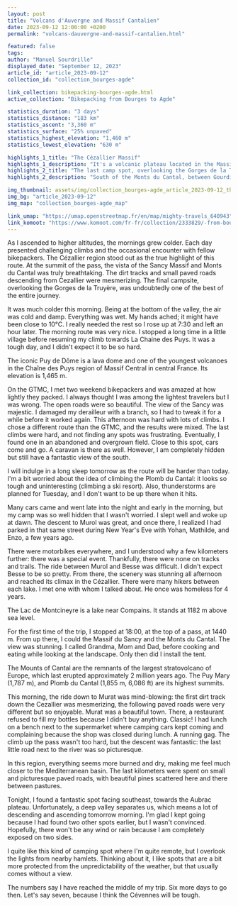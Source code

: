 ```yaml
---
layout: post
title: "Volcans d'Auvergne and Massif Cantalien"
date: 2023-09-12 12:00:00 +0200
permalink: "volcans-dauvergne-and-massif-cantalien.html"

featured: false
tags:
author: "Manuel Sourdrille"
displayed_date: "September 12, 2023"
article_id: "article_2023-09-12"
collection_id: "collection_bourges-agde"

link_collection: bikepacking-bourges-agde.html
active_collection: "Bikepacking from Bourges to Agde"

statistics_duration: "3 days"
statistics_distance: "183 km"
statistics_ascent: "3,360 m"
statistics_surface: "25% unpaved"
statistics_highest_elevation: "1,460 m"
statistics_lowest_elevation: "630 m"

highlights_1_title: "The Cézallier Massif"
highlights_1_description: "It's a volcanic plateau located in the Massif Central, between the Monts Dore and the Monts du Cantal. It is one of the five natural regions that make up the Regional Natural Park of the Volcanoes of Auvergne. The average elevation of the massif ranges from 1,200 to 1,500 meters. The highest point in the massif is the Signal du Luguet at 1,547 meters. Up there, the view is incredible."
highlights_2_title: "The last camp spot, overlooking the Gorges de la Truyère."
highlights_2_description: "South of the Monts du Cantal, between Gourdièges and Sainte-Marie, you'll find beautiful dirt paths leading to an open area overlooking the gorges below and the Aubrac further south. It's a perfect place to camp."

img_thumbnail: assets/img/collection_bourges-agde_article_2023-09-12_thumbnail.jpg
img_bg: "article_2023-09-12"
img_map: "collection_bourges-agde_map"

link_umap: "https://umap.openstreetmap.fr/en/map/mighty-travels_640943"
link_komoot: "https://www.komoot.com/fr-fr/collection/2333829/-from-bourges-to-agde"
---
```


As I ascended to higher altitudes, the mornings grew colder. Each day presented challenging climbs and the occasional encounter with fellow bikepackers. The Cézallier region stood out as the true highlight of this route. At the summit of the pass, the vista of the Sancy Massif and Monts du Cantal was truly breathtaking. The dirt tracks and small paved roads descending from Cezallier were mesmerizing. The final campsite, overlooking the Gorges de la Truyère, was undoubtedly one of the best of the entire journey.

It was much colder this morning. Being at the bottom of the valley, the air was cold and damp. Everything was wet. My hands ached; it might have been close to 10°C. I really needed the rest so I rose up at 7:30 and left an hour later. The morning route was very nice. I stopped a long time in a little village before resuming my climb towards La Chaine des Puys. It was a tough day, and I didn't expect it to be so hard.

The iconic Puy de Dôme is a lava dome and one of the youngest volcanoes in the Chaîne des Puys region of Massif Central in central France. Its elevation is 1,465 m.

On the GTMC, I met two weekend bikepackers and was amazed at how lightly they packed. I always thought I was among the lightest travelers but I was wrong. The open roads were so beautiful. The view of the Sancy was majestic. I damaged my derailleur with a branch, so I had to tweak it for a while before it worked again. This afternoon was hard with lots of climbs. I chose a different route than the GTMC, and the results were mixed. The last climbs were hard, and not finding any spots was frustrating. Eventually, I found one in an abandoned and overgrown field. Close to this spot, cars come and go. A caravan is there as well. However, I am completely hidden but still have a fantastic view of the south.

I will indulge in a long sleep tomorrow as the route will be harder than today. I'm a bit worried about the idea of climbing the Plomb du Cantal: it looks so tough and uninteresting (climbing a ski resort). Also, thunderstorms are planned for Tuesday, and I don't want to be up there when it hits.

Many cars came and went late into the night and early in the morning, but my camp was so well hidden that I wasn't worried. I slept well and woke up at dawn. The descent to Murol was great, and once there, I realized I had parked in that same street during New Year's Eve with Yohan, Mathilde, and Enzo, a few years ago.

There were motorbikes everywhere, and I understood why a few kilometers further: there was a special event. Thankfully, there were none on tracks and trails. The ride between Murol and Besse was difficult. I didn't expect Besse to be so pretty. From there, the scenery was stunning all afternoon and reached its climax in the Cézallier. There were many hikers between each lake. I met one with whom I talked about. He once was homeless for 4 years.

The Lac de Montcineyre is a lake near Compains. It stands at 1182 m above sea level.

For the first time of the trip, I stopped at 18:00, at the top of a pass, at 1440 m. From up there, I could the Massif du Sancy and the Monts du Cantal. The view was stunning. I called Grandma, Mom and Dad, before cooking and eating while looking at the landscape. Only then did I install the tent.

The Mounts of Cantal are the remnants of the largest stratovolcano of Europe, which last erupted approximately 2 million years ago. The Puy Mary (1,787 m), and Plomb du Cantal (1,855 m, 6,086 ft) are its highest summits.

This morning, the ride down to Murat was mind-blowing: the first dirt track down the Cezallier was mesmerizing, the following paved roads were very different but so enjoyable. Murat was a beautiful town. There, a restaurant refused to fill my bottles because I didn't buy anything. Classic! I had lunch on a bench next to the supermarket where camping cars kept coming and complaining because the shop was closed during lunch. A running gag. The climb up the pass wasn't too hard, but the descent was fantastic: the last little road next to the river was so picturesque.

In this region, everything seems more burned and dry, making me feel much closer to the Mediterranean basin. The last kilometers were spent on small and picturesque paved roads, with beautiful pines scattered here and there between pastures.

Tonight, I found a fantastic spot facing southeast, towards the Aubrac plateau. Unfortunately, a deep valley separates us, which means a lot of descending and ascending tomorrow morning. I'm glad I kept going because I had found two other spots earlier, but I wasn't convinced. Hopefully, there won't be any wind or rain because I am completely exposed on two sides.

I quite like this kind of camping spot where I'm quite remote, but I overlook the lights from nearby hamlets. Thinking about it, I like spots that are a bit more protected from the unpredictability of the weather, but that usually comes without a view.

The numbers say I have reached the middle of my trip. Six more days to go then. Let's say seven, because I think the Cévennes will be tough.
